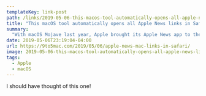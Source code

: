 ```yaml
---
templateKey: link-post
path: /links/2019-05-06-this-macos-tool-automatically-opens-all-apple-news-links-in-safari
title: "This macOS tool automatically opens all Apple News links in Safari"
summary:
  "With macOS Mojave last year, Apple brought its Apple News app to the Mac for the first time. Because of this change, Apple News URLs open directly in the Apple News app itself, bypassing Safari completely. "
date: 2019-05-06T23:19:04-04:00
url: https://9to5mac.com/2019/05/06/apple-news-mac-links-in-safari/
image: 2019-05-06-this-macos-tool-automatically-opens-all-apple-news-links-in-safari.jpeg
tags:
  - Apple
  - macOS
---
```

I should have thought of this one!